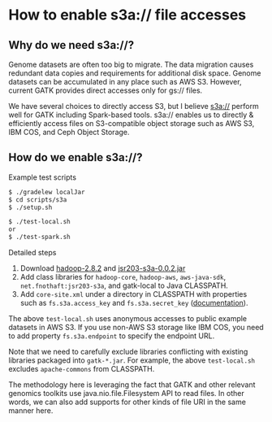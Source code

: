 How to enable s3a:// file accesses
===

## Why do we need s3a://?

Genome datasets are often too big to migrate.
The data migration causes redundant data copies and requirements for additional disk space.
Genome datasets can be accumulated in any place such as AWS S3.
However, current GATK provides direct accesses only for gs:// files.

We have several choices to directly access S3, but I believe [s3a://](https://hadoop.apache.org/docs/current/hadoop-aws/tools/hadoop-aws/index.html) perform well for GATK including Spark-based tools.
s3a:// enables us to directly & efficiently access files on S3-compatible object storage such as AWS S3, IBM COS, and Ceph Object Storage.

## How do we enable s3a://?

Example test scripts

```bash
$ ./gradelew localJar
$ cd scripts/s3a
$ ./setup.sh

$ ./test-local.sh
or
$ ./test-spark.sh
```

Detailed steps

1. Download [hadoop-2.8.2](https://archive.apache.org/dist/hadoop/core/hadoop-2.8.2/hadoop-2.8.2.tar.gz) and [jsr203-s3a-0.0.2.jar](https://repo1.maven.org/maven2/net/fnothaft/jsr203-s3a/0.0.2/jsr203-s3a-0.0.2.jar)
2. Add class libraries for `hadoop-core`, `hadoop-aws`, `aws-java-sdk`, `net.fnothaft:jsr203-s3a`, and gatk-local to Java CLASSPATH.
3. Add `core-site.xml` under a directory in CLASSPATH with properties such as `fs.s3a.access_key` and `fs.s3a.secret_key` ([documentation](https://hadoop.apache.org/docs/current/hadoop-aws/tools/hadoop-aws/index.html#Authenticating_with_S3)).

The above `test-local.sh` uses anonymous accesses to public example datasets in AWS S3.
If you use non-AWS S3 storage like IBM COS, you need to add property `fs.s3a.endpoint` to specify the endpoint URL.

Note that we need to carefully exclude libraries conflicting with existing libraries packaged into `gatk-*.jar`.
For example, the above `test-local.sh` excludes `apache-commons` from CLASSPATH.

The methodology here is leveraging the fact that GATK and other relevant genomics toolkits use java.nio.file.Filesystem API to read files.
In other words, we can also add supports for other kinds of file URI in the same manner here.
